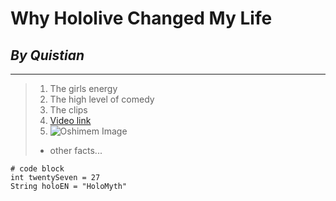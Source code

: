 # **Why Hololive Changed My Life**
## *By Quistian*
---
> 1. The girls energy
> 2. The high level of comedy
> 3. The clips 
> 4. [Video link](https://www.youtube.com/watch?v=bPyVkcM_WhQ&list=LL&index=76)
> 5. ![Oshimem Image](https://static.wikia.nocookie.net/youtube/images/c/cc/Uruharushia.jpg/revision/latest?cb=20210413151950)
> - other facts...

```
# code block
int twentySeven = 27
String holoEN = "HoloMyth"
```
